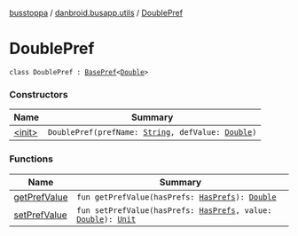 [busstoppa](../../index.md) / [danbroid.busapp.utils](../index.md) / [DoublePref](./index.md)

# DoublePref

`class DoublePref : `[`BasePref`](../-base-pref/index.md)`<`[`Double`](https://kotlinlang.org/api/latest/jvm/stdlib/kotlin/-double/index.html)`>`

### Constructors

| Name | Summary |
|---|---|
| [&lt;init&gt;](-init-.md) | `DoublePref(prefName: `[`String`](https://kotlinlang.org/api/latest/jvm/stdlib/kotlin/-string/index.html)`, defValue: `[`Double`](https://kotlinlang.org/api/latest/jvm/stdlib/kotlin/-double/index.html)`)` |

### Functions

| Name | Summary |
|---|---|
| [getPrefValue](get-pref-value.md) | `fun getPrefValue(hasPrefs: `[`HasPrefs`](../-has-prefs/index.md)`): `[`Double`](https://kotlinlang.org/api/latest/jvm/stdlib/kotlin/-double/index.html) |
| [setPrefValue](set-pref-value.md) | `fun setPrefValue(hasPrefs: `[`HasPrefs`](../-has-prefs/index.md)`, value: `[`Double`](https://kotlinlang.org/api/latest/jvm/stdlib/kotlin/-double/index.html)`): `[`Unit`](https://kotlinlang.org/api/latest/jvm/stdlib/kotlin/-unit/index.html) |
